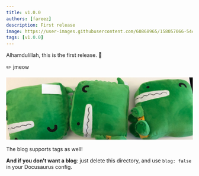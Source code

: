 ```yaml
---
title: v1.0.0
authors: [fareez]
description: First release
image: https://user-images.githubusercontent.com/60868965/158057066-54c3268c-0d97-4714-ac09-669620bac837.png
tags: [v1.0.0]
---
```


Alhamdulillah, this is the first release. 🎉

:pencil2: jmeow

![Docusaurus Plushie](./docusaurus-plushie-banner.jpeg)

The blog supports tags as well!

**And if you don't want a blog**: just delete this directory, and use `blog: false` in your Docusaurus config.
